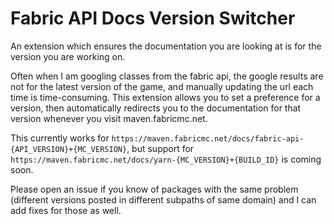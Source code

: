 # Fabric API Docs Version Switcher

An extension which ensures the documentation you are looking at is for the version you are working on.

Often when I am googling classes from the fabric api, the google results are not for the latest version of the game, and manually updating the url each time is time-consuming.
This extension allows you to set a preference for a version, then automatically redirects you to the documentation for that version whenever you visit maven.fabricmc.net.

This currently works for `https://maven.fabricmc.net/docs/fabric-api-{API_VERSION}+{MC_VERSION}`, but support for `https://maven.fabricmc.net/docs/yarn-{MC_VERSION}+{BUILD_ID}` is coming soon.

Please open an issue if you know of packages with the same problem (different versions posted in different subpaths of same domain) and I can add fixes for those as well.

